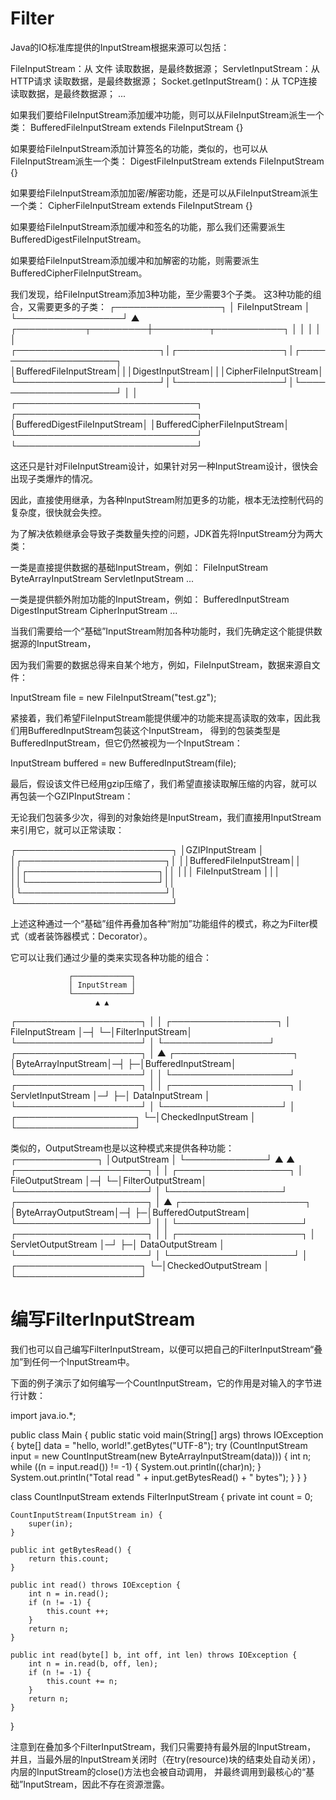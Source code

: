 # Filter 

Java的IO标准库提供的InputStream根据来源可以包括：

FileInputStream：从 文件 读取数据，是最终数据源；
ServletInputStream：从 HTTP请求 读取数据，是最终数据源；
Socket.getInputStream()：从 TCP连接 读取数据，是最终数据源；
...

如果我们要给FileInputStream添加缓冲功能，则可以从FileInputStream派生一个类：
BufferedFileInputStream extends FileInputStream {}

如果要给FileInputStream添加计算签名的功能，类似的，也可以从FileInputStream派生一个类：
DigestFileInputStream extends FileInputStream {}

如果要给FileInputStream添加加密/解密功能，还是可以从FileInputStream派生一个类：
CipherFileInputStream extends FileInputStream {}

如果要给FileInputStream添加缓冲和签名的功能，那么我们还需要派生BufferedDigestFileInputStream。

如果要给FileInputStream添加缓冲和加解密的功能，则需要派生BufferedCipherFileInputStream。

我们发现，给FileInputStream添加3种功能，至少需要3个子类。
这3种功能的组合，又需要更多的子类：
                          ┌─────────────────┐
                          │ FileInputStream │
                          └─────────────────┘
                                   ▲
             ┌───────────┬─────────┼─────────┬───────────┐
             │           │         │         │           │
┌───────────────────────┐│┌─────────────────┐│┌─────────────────────┐
│BufferedFileInputStream│││DigestInputStream│││CipherFileInputStream│
└───────────────────────┘│└─────────────────┘│└─────────────────────┘
                         │                   │
    ┌─────────────────────────────┐ ┌─────────────────────────────┐
    │BufferedDigestFileInputStream│ │BufferedCipherFileInputStream│
    └─────────────────────────────┘ └─────────────────────────────┘

这还只是针对FileInputStream设计，如果针对另一种InputStream设计，很快会出现子类爆炸的情况。

因此，直接使用继承，为各种InputStream附加更多的功能，根本无法控制代码的复杂度，很快就会失控。

为了解决依赖继承会导致子类数量失控的问题，JDK首先将InputStream分为两大类：

一类是直接提供数据的基础InputStream，例如：
FileInputStream
ByteArrayInputStream
ServletInputStream
...

一类是提供额外附加功能的InputStream，例如：
BufferedInputStream
DigestInputStream
CipherInputStream
...

当我们需要给一个“基础”InputStream附加各种功能时，我们先确定这个能提供数据源的InputStream，

因为我们需要的数据总得来自某个地方，例如，FileInputStream，数据来源自文件：

InputStream file = new FileInputStream("test.gz");

紧接着，我们希望FileInputStream能提供缓冲的功能来提高读取的效率，因此我们用BufferedInputStream包装这个InputStream，
得到的包装类型是BufferedInputStream，但它仍然被视为一个InputStream：

InputStream buffered = new BufferedInputStream(file);

最后，假设该文件已经用gzip压缩了，我们希望直接读取解压缩的内容，就可以再包装一个GZIPInputStream：



无论我们包装多少次，得到的对象始终是InputStream，我们直接用InputStream来引用它，就可以正常读取：

┌─────────────────────────┐
│GZIPInputStream          │
│┌───────────────────────┐│
││BufferedFileInputStream││
││┌─────────────────────┐││
│││   FileInputStream   │││
││└─────────────────────┘││
│└───────────────────────┘│
└─────────────────────────┘

上述这种通过一个“基础”组件再叠加各种“附加”功能组件的模式，称之为Filter模式（或者装饰器模式：Decorator）。

它可以让我们通过少量的类来实现各种功能的组合：

                 ┌─────────────┐
                 │ InputStream │
                 └─────────────┘
                       ▲ ▲
┌────────────────────┐ │ │ ┌─────────────────┐
│  FileInputStream   │─┤ └─│FilterInputStream│
└────────────────────┘ │   └─────────────────┘
┌────────────────────┐ │     ▲ ┌───────────────────┐
│ByteArrayInputStream│─┤     ├─│BufferedInputStream│
└────────────────────┘ │     │ └───────────────────┘
┌────────────────────┐ │     │ ┌───────────────────┐
│ ServletInputStream │─┘     ├─│  DataInputStream  │
└────────────────────┘       │ └───────────────────┘
                             │ ┌───────────────────┐
                             └─│CheckedInputStream │
                               └───────────────────┘

类似的，OutputStream也是以这种模式来提供各种功能：
                  ┌─────────────┐
                  │OutputStream │
                  └─────────────┘
                        ▲ ▲
┌─────────────────────┐ │ │ ┌──────────────────┐
│  FileOutputStream   │─┤ └─│FilterOutputStream│
└─────────────────────┘ │   └──────────────────┘
┌─────────────────────┐ │     ▲ ┌────────────────────┐
│ByteArrayOutputStream│─┤     ├─│BufferedOutputStream│
└─────────────────────┘ │     │ └────────────────────┘
┌─────────────────────┐ │     │ ┌────────────────────┐
│ ServletOutputStream │─┘     ├─│  DataOutputStream  │
└─────────────────────┘       │ └────────────────────┘
                              │ ┌────────────────────┐
                              └─│CheckedOutputStream │
                                └────────────────────┘


# 编写FilterInputStream

我们也可以自己编写FilterInputStream，以便可以把自己的FilterInputStream“叠加”到任何一个InputStream中。

下面的例子演示了如何编写一个CountInputStream，它的作用是对输入的字节进行计数：

import java.io.*;

public class Main {
    public static void main(String[] args) throws IOException {
        byte[] data = "hello, world!".getBytes("UTF-8");
        try (CountInputStream input = new CountInputStream(new ByteArrayInputStream(data))) {
            int n;
            while ((n = input.read()) != -1) {
                System.out.println((char)n);
            }
            System.out.println("Total read " + input.getBytesRead() + " bytes");
        }
    }
}

class CountInputStream extends FilterInputStream {
    private int count = 0;

    CountInputStream(InputStream in) {
        super(in);
    }

    public int getBytesRead() {
        return this.count;
    }

    public int read() throws IOException {
        int n = in.read();
        if (n != -1) {
            this.count ++;
        }
        return n;
    }

    public int read(byte[] b, int off, int len) throws IOException {
        int n = in.read(b, off, len);
        if (n != -1) {
            this.count += n;
        }
        return n;
    }
}

注意到在叠加多个FilterInputStream，我们只需要持有最外层的InputStream，
并且，当最外层的InputStream关闭时（在try(resource)块的结束处自动关闭），
        内层的InputStream的close()方法也会被自动调用，
        并最终调用到最核心的“基础”InputStream，因此不存在资源泄露。

































































